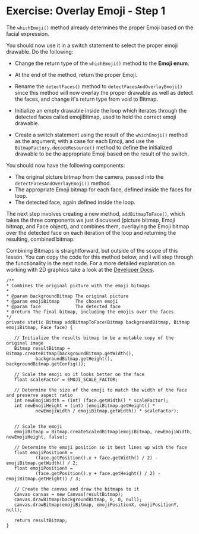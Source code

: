 # Exercise: Overlay Emoji - Step 1

The ```whichEmoji()``` method already determines the proper Emoji based on the facial expression.

You should now use it in a switch statement to select the proper emoji drawable. Do the following:

- Change the return type of the ```whichEmoji()``` method to the __Emoji enum__.

- At the end of the method, return the proper Emoji.

- Rename the ```detectFaces()``` method to ```detectFacesAndOverlayEmoji()``` since this method will now overlay the proper drawable as well as detect the faces, and change it's return type from void to Bitmap. 

- Initialize an empty drawable inside the loop which iterates through the detected faces called emojiBitmap, used to hold the correct emoji drawable. 

- Create a switch statement using the result of the ```whichEmoji()``` method as the argument, with a case for each Emoji, and use the ```BitmapFactory.decodeResource()``` method to define the initialized drawable to be the appropriate Emoji based on the result of the switch.

You should now have the following components: 
- The original picture bitmap from the camera, passed into the ```detectFacesAndOverlayEmoji()``` method. 
- The appropriate Emoji bitmap for each face, defined inside the faces for loop. 
- The detected face, again defined inside the loop.

The next step involves creating a new method, ```addBitmapToFace()```, which takes the three components we just discussed (picture bitmap, Emoji bitmap, and Face object), and combines them, overlaying the Emoji bitmap over the detected face on each iteration of the loop and returning the resulting, combined bitmap.

Combining Bitmaps is straightforward, but outside of the scope of this lesson. 
You can copy the code for this method below, and I will step through the functionality in the next node. 
For a more detailed explanation on working with 2D graphics take a look at the [Developer Docs](https://developer.android.com/guide/topics/graphics/2d-graphics.html).


```
/**
* Combines the original picture with the emoji bitmaps
*
* @param backgroundBitmap The original picture
* @param emojiBitmap      The chosen emoji
* @param face             The detected face
* @return The final bitmap, including the emojis over the faces
*/
private static Bitmap addBitmapToFace(Bitmap backgroundBitmap, Bitmap emojiBitmap, Face face) {

   // Initialize the results bitmap to be a mutable copy of the original image
   Bitmap resultBitmap = Bitmap.createBitmap(backgroundBitmap.getWidth(),
           backgroundBitmap.getHeight(), backgroundBitmap.getConfig());

   // Scale the emoji so it looks better on the face
   float scaleFactor = EMOJI_SCALE_FACTOR;

   // Determine the size of the emoji to match the width of the face and preserve aspect ratio
   int newEmojiWidth = (int) (face.getWidth() * scaleFactor);
   int newEmojiHeight = (int) (emojiBitmap.getHeight() *
           newEmojiWidth / emojiBitmap.getWidth() * scaleFactor);


   // Scale the emoji
   emojiBitmap = Bitmap.createScaledBitmap(emojiBitmap, newEmojiWidth, newEmojiHeight, false);

   // Determine the emoji position so it best lines up with the face
   float emojiPositionX =
           (face.getPosition().x + face.getWidth() / 2) - emojiBitmap.getWidth() / 2;
   float emojiPositionY =
           (face.getPosition().y + face.getHeight() / 2) - emojiBitmap.getHeight() / 3;

   // Create the canvas and draw the bitmaps to it
   Canvas canvas = new Canvas(resultBitmap);
   canvas.drawBitmap(backgroundBitmap, 0, 0, null);
   canvas.drawBitmap(emojiBitmap, emojiPositionX, emojiPositionY, null);

   return resultBitmap;
}
```